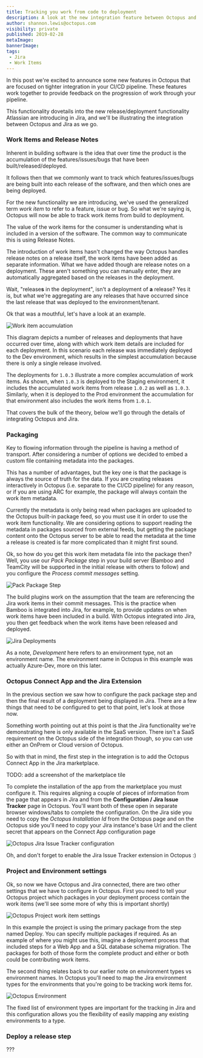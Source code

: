 ```yaml
---
title: Tracking you work from code to deployment
description: A look at the new integration feature between Octopus and Jira.
author: shannon.lewis@octopus.com
visibility: private
published: 2019-02-28
metaImage: 
bannerImage: 
tags:
 - Jira
 - Work Items
---
```


In this post we're excited to announce some new features in Octopus that are focused on tighter integration in your CI/CD pipeline. These features work together to provide feedback on the progression of work through your pipeline.

This functionality dovetails into the new release/deployment functionality Atlassian are introducing in Jira, and we'll be illustrating the integration between Octopus and Jira as we go.

### Work Items and Release Notes

Inherent in building software is the idea that over time the product is the accumulation of the features/issues/bugs that have been built/released/deployed.

It follows then that we commonly want to track which features/issues/bugs are being built into each release of the software, and then which ones are being deployed.

For the new functionality we are introducing, we've used the generalized term _work item_ to refer to a feature, issue or bug. So what we're saying is, Octopus will now be able to track work items from build to deployment.

The value of the work items for the consumer is understanding what is included in a version of the software. The common way to communicate this is using Release Notes. 

The introduction of work items hasn't changed the way Octopus handles release notes on a release itself, the work items have been added as separate information. What we have added though are release notes on a deployment. These aren't something you can manually enter, they are automatically aggregated based on the releases in the deployment. 

Wait, "release**s** in the deployment", isn't a deployment of **a** release? Yes it is, but what we're aggregating are any releases that have occurred since the last release that was deployed to the environment/tenant.

Ok that was a mouthful, let's have a look at an example.

![Work item accumulation](accumulation.png)

This diagram depicts a number of releases and deployments that have occurred over time, along with which work item details are included for each deployment. In this scenario each release was immediately deployed to the Dev environment, which results in the simplest accumulation because there is only a single release involved.

The deployments for `1.0.3` illustrate a more complex accumulation of work items. As shown, when `1.0.3` is deployed to the Staging environment, it includes the accumulated work items from release `1.0.2` as well as `1.0.3`. Similarly, when it is deployed to the Prod environment the accumulation for that environment also includes the work items from `1.0.1`.

That covers the bulk of the theory, below we'll go through the details of integrating Octopus and Jira.

### Packaging

Key to flowing information through the pipeline is having a method of transport. After considering a number of options we decided to embed a custom file containing metadata into the packages.

This has a number of advantages, but the key one is that the package is always the source of truth for the data. If you are creating releases interactively in Octopus (i.e. separate to the CI/CD pipeline) for any reason, or if you are using ARC for example, the package will always contain the work item metadata.

Currently the metadata is only being read when packages are uploaded to the Octopus built-in package feed, so you must use it in order to use the work item functionality. We are considering options to support reading the metadata in packages sourced from external feeds, but getting the package content onto the Octopus server to be able to read the metadata at the time a release is created is far more complicated than it might first sound.

Ok, so how do you get this work item metadata file into the package then? Well, you use our _Pack Package_ step in your build server (Bamboo and TeamCity will be supported in the initial release with others to follow) and you configure the _Process commit messages_ setting.

![Pack Package Step](pack-step.png)

The build plugins work on the assumption that the team are referencing the Jira work items in their commit messages. This is the practice when Bamboo is integrated into Jira, for example, to provide updates on when work items have been included in a build. With Octopus integrated into Jira, you then get feedback when the work items have been released and deployed.

![Jira Deployments](jira-deployment.png)

As a note, _Development_ here refers to an environment type, not an environment name. The environment name in Octopus in this example was actually Azure-Dev, more on this later.

### Octopus Connect App and the Jira Extension

In the previous section we saw how to configure the pack package step and then the final result of a deployment being displayed in Jira. There are a few things that need to be configured to get to that point, let's look at those now.

Something worth pointing out at this point is that the Jira functionality we're demonstrating here is only available in the SaaS version. There isn't a SaaS requirement on the Octopus side of the integration though, so you can use either an OnPrem or Cloud version of Octopus.

So with that in mind, the first step in the integration is to add the Octopus Connect App in the Jira marketplace.

TODO: add a screenshot of the marketplace tile

To complete the installation of the app from the marketplace you must configure it. This requires aligning a couple of pieces of information from the page that appears in Jira and from the **Configuration / Jira Issue Tracker** page in Octopus. You'll want both of these open in separate browser windows/tabs to complete the configuration. On the Jira side you need to copy the _Octopus Installation Id_ from the Octopus page and on the Octopus side you'll need to copy your Jira instance's base Url and the client secret that appears on the Connect App configuration page

![Octopus Jira Issue Tracker configuration](octo-jira-config.png)

Oh, and don't forget to enable the Jira Issue Tracker extension in Octopus :)

### Project and Environment settings

Ok, so now we have Octopus and Jira connected, there are two other settings that we have to configure in Octopus. First you need to tell your Octopus project which packages in your deployment process contain the work items (we'll see some more of why this is important shortly)

![Octopus Project work item settings](octo-project.png)

In this example the project is using the primary package from the step named Deploy. You can specify multiple packages if required. As an example of where you might use this, imagine a deployment process that included steps for a Web App and a SQL database schema migration. The packages for both of those form the complete product and either or both could be contributing work items.

The second thing relates back to our earlier note on environment types vs environment names. In Octopus you'll need to map the Jira environment types for the environments that you're going to be tracking work items for.

![Octopus Environment](octo-env.png)

The fixed list of environment types are important for the tracking in Jira and this configuration allows you the flexibility of easily mapping any existing environments to a type.

### Deploy a release step

???